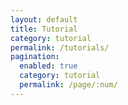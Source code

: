 ```yaml
---
layout: default
title: Tutorial
category: tutorial
permalink: /tutorials/
pagination:
  enabled: true
  category: tutorial
  permalink: /page/:num/
---
```

